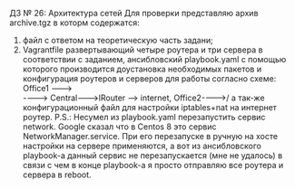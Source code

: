 ДЗ № 26: Архитектура сетей
Для проверки представляю архив archive.tgz в которм содержатся:
1. файл с ответом на теоретическую часть задани;
2. Vagrantfile развертывающий четыре роутера и три сервера в соответствии с заданием, ансибловский playbook.yaml с помощью которого производится доустановка необходимых пакетов и конфигурация роутеров и серверов для работы согласно схеме:
Office1 --->\
    ----> Central--->IRouter --> internet,
Office2---->/
а так-же конфигурационный файл для настройки iptables+nat на интернет роутер.
P.S.: Несумел из playbook.yaml перезапустить сервис network. Google сказал что в Centos 8 это сервис NetworkManager.service. При его перезапуске в ручную на хосте настройки на сервере применяются, а вот из ансибловского playbook-а данный сервис не перезапускается (мне не удалось) в связи с чем в конце playbook-а я просто отправляю все роутера и сервера в reboot.
